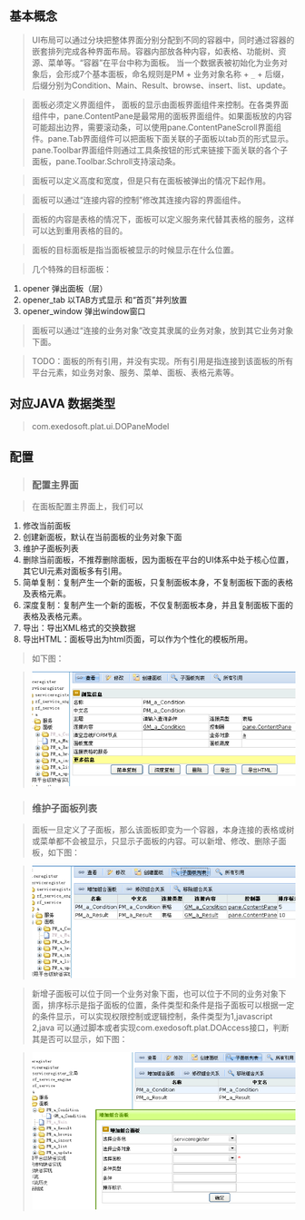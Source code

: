 ## 基本概念 ##

> UI布局可以通过分块把整体界面分别分配到不同的容器中，同时通过容器的嵌套排列完成各种界面布局。容器内部放各种内容，如表格、功能树、资源、菜单等。“容器”在平台中称为面板。 当一个数据表被初始化为业务对象后，会形成7个基本面板，命名规则是PM + 业务对象名称 + `_` + 后缀，后缀分别为Condition、Main、Result、browse、insert、list、update。

> 面板必须定义界面组件， 面板的显示由面板界面组件来控制。在各类界面组件中，pane.ContentPane是最常用的面板界面组件。如果面板放的内容可能超出边界，需要滚动条，可以使用pane.ContentPaneScroll界面组件。pane.Tab界面组件可以把面板下面关联的子面板以tab页的形式显示。pane.Toolbar界面组件则通过工具条按钮的形式来链接下面关联的各个子面板，pane.Toolbar.Schroll支持滚动条。


> 面板可以定义高度和宽度，但是只有在面板被弹出的情况下起作用。

> 面板可以通过“连接内容的控制”修改其连接内容的界面组件。

> 面板的内容是表格的情况下，面板可以定义服务来代替其表格的服务，这样可以达到重用表格的目的。

> 面板的目标面板是指当面板被显示的时候显示在什么位置。

> 几个特殊的目标面板：

  1. opener   弹出面板（层）
  1. opener\_tab   以TAB方式显示 和“首页”并列放置
  1. opener\_window  弹出window窗口


> 面板可以通过“连接的业务对象”改变其隶属的业务对象，放到其它业务对象下面。

> TODO：面板的所有引用，并没有实现。所有引用是指连接到该面板的所有平台元素，如业务对象、服务、菜单、面板、表格元素等。



## 对应JAVA 数据类型 ##
> com.exedosoft.plat.ui.DOPaneModel

## 配置 ##

> ### 配置主界面 ###

> 在面板配置主界面上，我们可以
  1. 修改当前面板
  1. 创建新面板，默认在当前面板的业务对象下面
  1. 维护子面板列表
  1. 删除当前面板，不推荐删除面板，因为面板在平台的UI体系中处于核心位置，其它UI元素对面板多有引用。
  1. 简单复制：复制产生一个新的面板，只复制面板本身，不复制面板下面的表格及表格元素。
  1. 深度复制：复制产生一个新的面板，不仅复制面板本身，并且复制面板下面的表格及表格元素。
  1. 导出：导出XML格式的交换数据
  1. 导出HTML：面板导出为html页面，可以作为个性化的模板所用。
> 如下图：

> ![imgs/pane_main.png](imgs/pane_main.png)

> ### 维护子面板列表 ###

> 面板一旦定义了子面板，那么该面板即变为一个容器，本身连接的表格或树或菜单都不会被显示，只显示子面板的内容。可以新增、修改、删除子面板，如下图：

> ![imgs/pane_links.png](imgs/pane_links.png)

> 新增子面板可以位于同一个业务对象下面，也可以位于不同的业务对象下面，排序标示是指子面板的位置，条件类型和条件是指子面板可以根据一定的条件显示，可以实现权限控制或逻辑控制，条件类型为1,javascript 2,java  可以通过脚本或者实现com.exedosoft.plat.DOAccess接口，判断其是否可以显示，如下图：

> ![imgs/pane_links_add.png](imgs/pane_links_add.png)
